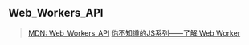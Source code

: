 ## Web_Workers_API

> [MDN: Web_Workers_API](https://developer.mozilla.org/zh-CN/docs/Web/API/Web_Workers_API/Using_web_workers)
> [你不知道的JS系列——了解 Web Worker](https://juejin.im/post/5efd710f6fb9a07ea86dba17?utm_source=gold_browser_extension)
